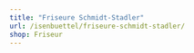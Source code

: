 ```yaml
---
title: "Friseure Schmidt-Stadler"
url: /isenbuettel/friseure-schmidt-stadler/
shop: Friseur
---
```

